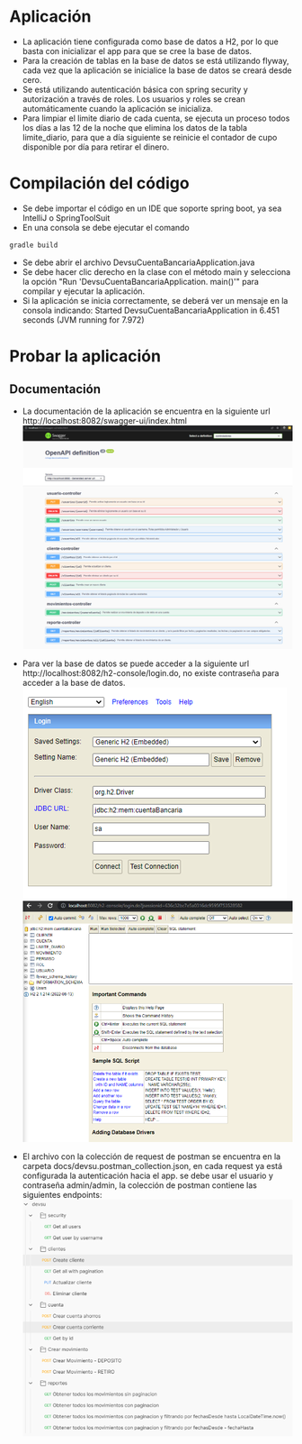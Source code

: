 # Aplicación
- La aplicación tiene configurada como base de datos a H2, por lo que basta con inicializar el app para que se cree 
  la base de datos.
- Para la creación de tablas en la base de datos se está utilizando flyway, cada vez que la aplicación se inicialice 
  la base de datos se creará desde cero. 
- Se está utilizando autenticación básica con spring security y autorización a través de roles.  Los usuarios y 
  roles se crean automáticamente cuando la aplicación se inicializa. 
- Para limpiar el limite diario de cada cuenta, se ejecuta un proceso todos los días a las 12 de la noche que 
  elimina los datos de la tabla limite_diario, para que a día siguiente se reinicie el contador de cupo disponible 
  por día para retirar el dinero.

# Compilación del código

- Se debe importar el código en un IDE que soporte spring boot, ya sea IntelliJ o SpringToolSuit
- En una consola se debe ejecutar el comando
```bash
gradle build
```
- Se debe abrir el archivo DevsuCuentaBancariaApplication.java 
- Se debe hacer clic derecho en la clase con el método main y selecciona la opción "Run 'DevsuCuentaBancariaApplication.
  main()'" para compilar y ejecutar la aplicación.
- Si la aplicación se inicia correctamente, se deberá ver un mensaje en la consola indicando: Started DevsuCuentaBancariaApplication in 6.451 seconds (JVM running for 7.972)

# Probar la aplicación
## Documentación
- La documentación de la aplicación se encuentra en la siguiente url  http://localhost:8082/swagger-ui/index.html
![img.png](docs/docs.png)

- Para ver la base de datos se puede acceder a la siguiente url http://localhost:8082/h2-console/login.do, no existe 
  contraseña para acceder a la base de datos.
![img.png](docs/db_conn.png)
![img.png](docs/db.png)

- El archivo con la colección de request de postman se encuentra en la carpeta docs/devsu.postman_collection.json, 
  en cada request ya está configurada la autenticación hacia el app.  se debe usar el usuario y contraseña admin/admin,
  la colección de postman contiene las siguientes endpoints:
![img.png](docs/endpoint.png)